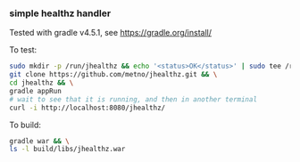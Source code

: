 ### simple healthz handler

Tested with gradle v4.5.1, see https://gradle.org/install/

To test:
```sh
sudo mkdir -p /run/jhealthz && echo '<status>OK</status>' | sudo tee /run/jhealthz/status.xml
git clone https://github.com/metno/jhealthz.git && \
cd jhealthz && \
gradle appRun
# wait to see that it is running, and then in another terminal
curl -i http://localhost:8080/jhealthz/
```

To build:
```sh
gradle war && \
ls -l build/libs/jhealthz.war
```
